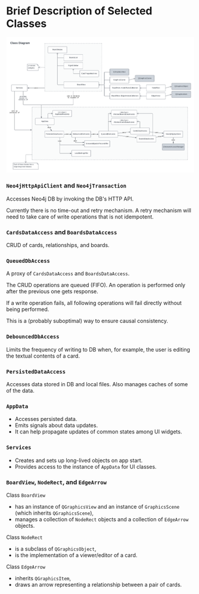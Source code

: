 # Brief Description of Selected Classes

![Class Diagram](class_diagram.png)

### `Neo4jHttpApiClient` and `Neo4jTransaction`

Accesses Neo4j DB by invoking the DB's HTTP API.

Currently there is no time-out and retry mechanism. A retry mechanism will need to take care of write operations that is not idempotent.

### `CardsDataAccess` and `BoardsDataAccess`

CRUD of cards, relationships, and boards.

### `QueuedDbAccess`

A proxy of `CardsDataAccess` and `BoardsDataAccess`.

The CRUD operations are queued (FIFO). An operation is performed only after the previous one gets response. 

If a write operation fails, all following operations will fail directly without being performed.

This is a (probably suboptimal) way to ensure causal consistency.

### `DebouncedDbAccess`

Limits the frequency of writing to DB when, for example, the user is editing the textual contents of a card.

### `PersistedDataAccess`

Accesses data stored in DB and local files. Also manages caches of some of the data.

### `AppData`

- Accesses persisted data.
- Emits signals about data updates. 
- It can help propagate updates of common states among UI widgets.

### `Services`

- Creates and sets up long-lived objects on app start.
- Provides access to the instance of `AppData` for UI classes.

### `BoardView`, `NodeRect`, and `EdgeArrow`

Class `BoardView` 
- has an instance of `QGraphicsView` and an instance of `GraphicsScene` (which inherits `QGraphicsScene`),
- manages a collection of `NodeRect` objects and a collection of `EdgeArrow` objects.


Class `NodeRect`
- is a subclass of `QGraphicsObject`,
- is the implementation of a viewer/editor of a card.

Class `EdgeArrow`
- inherits `QGraphicsItem`,
- draws an arrow representing a relationship between a pair of cards.
